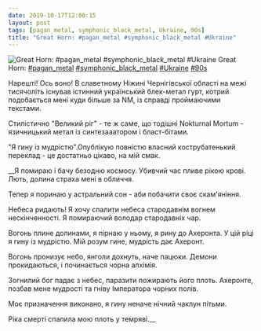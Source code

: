 ```yaml
---
date: 2019-10-17T12:00:15
layout: post
tags: [pagan_metal, symphonic_black_metal, Ukraine, 90s]
title: "Great Horn: #pagan_metal #symphonic_black_metal #Ukraine"
---
```

![Great Horn: #pagan_metal #symphonic_black_metal #Ukraine](https://res.cloudinary.com/vast-space-unexplored/image/upload/q_auto,dpr_auto,w_auto/photos/photo_773_17-10-2019_12-00-15.jpg)
Great Horn: [#pagan_metal](/tags/#pagan_metal) [#symphonic_black_metal](/tags/#symphonic_black_metal) [#Ukraine](/tags/#Ukraine) [#90s](/tags/#90s)

Нарешті! Ось воно! В славетному Ніжині Чернігівської області на межі тисячоліть існував істинний український блек-метал гурт, котрий подобається мені куди більше за NM, із справді проймаючими текстами.

Стилістично &quot;Великий ріг&quot; - те ж саме, що тодішні Nokturnal Mortum - язичницький метал із синтезааатором і бласт-бітами.

&quot;Я гину із мудрістю&quot;.Опублікую повністю власний кострубатенький переклад - це достатньо цікаво, на мій смак. 

__Я помираю і бачу безодню космосу. Убивчий час пливе рікою крові. Лють, долина страха мені в обличчя.

Тепер я поринаю у астральний сон - аби побачити своє скам&#39;яніння.

Небеса ридають! Я хочу спалити небеса стародавнім вогнем нескінченності. Я помираючий володар стародавніх чар.

Вогонь плине долинами, я пірнаю у ньому, я рину до Ахеронта. У цій ріці я гину із мудрістю. Мій розум гине, мудрість дає Ахеронт.

Вогонь пронизує небо, янголи дохнуть, наче пацюки. Демони прокидаються, і починається чорна алхімія.

Зогнилий бог падає з небес, паразити пожирають його плоть. Ахеронте, позбав мене мудрості та гніву Імператора чорних полів.

Моє призначення виконано, я гину неначе нічний чаклун пітьми.

Ріка смерті спалила мою плоть у темряві.__